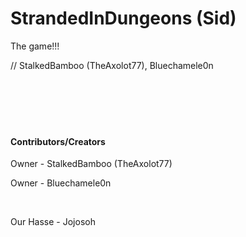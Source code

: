 # StrandedInDungeons (Sid)
The game!!!

// StalkedBamboo (TheAxolot77), Bluechamele0n
<br>
<br>
<br>
<br>
<br>
<br>
#### Contributors/Creators
Owner - StalkedBamboo (TheAxolot77)

Owner - Bluechamele0n

<br>

Our Hasse - Jojosoh

